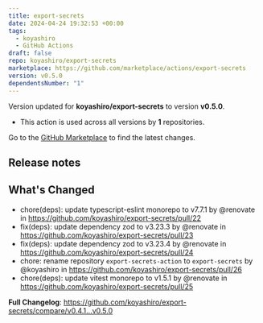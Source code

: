 ```yaml
---
title: export-secrets
date: 2024-04-24 19:32:53 +00:00
tags:
  - koyashiro
  - GitHub Actions
draft: false
repo: koyashiro/export-secrets
marketplace: https://github.com/marketplace/actions/export-secrets
version: v0.5.0
dependentsNumber: "1"
---
```



Version updated for **koyashiro/export-secrets** to version **v0.5.0**.
- This action is used across all versions by **1** repositories.

Go to the [GitHub Marketplace](https://github.com/marketplace/actions/export-secrets) to find the latest changes.

## Release notes

## What's Changed
* chore(deps): update typescript-eslint monorepo to v7.7.1 by @renovate in https://github.com/koyashiro/export-secrets/pull/22
* fix(deps): update dependency zod to v3.23.3 by @renovate in https://github.com/koyashiro/export-secrets/pull/23
* fix(deps): update dependency zod to v3.23.4 by @renovate in https://github.com/koyashiro/export-secrets/pull/24
* chore: rename repository `export-secrets-action` to `export-secrets` by @koyashiro in https://github.com/koyashiro/export-secrets/pull/26
* chore(deps): update vitest monorepo to v1.5.1 by @renovate in https://github.com/koyashiro/export-secrets/pull/25


**Full Changelog**: https://github.com/koyashiro/export-secrets/compare/v0.4.1...v0.5.0
